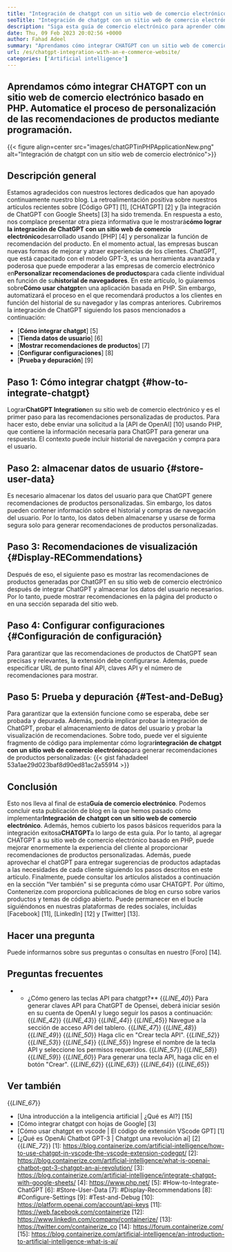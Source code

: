 ```yaml
---
title: "Integración de chatgpt con un sitio web de comercio electrónico" 
seoTitle: "Integración de chatgpt con un sitio web de comercio electrónico" 
description: "Siga esta guía de comercio electrónico para aprender cómo lograr la integración de ChatGPT con un sitio web de comercio electrónico para hacer recomendaciones de productos personalizadas." 
date: Thu, 09 Feb 2023 20:02:56 +0000
author: Fahad Adeel
summary: "Aprendamos cómo integrar CHATGPT con un sitio web de comercio electrónico basado en PHP. Automatice el proceso de personalización de las recomendaciones de productos mediante programación." 
url: /es/chatgpt-integration-with-an-e-commerce-website/
categories: ['Artificial intelligence']
---
```


## Aprendamos cómo integrar CHATGPT con un sitio web de comercio electrónico basado en PHP. Automatice el proceso de personalización de las recomendaciones de productos mediante programación.

{{< figure align=center src="images/chatGPTinPHPApplicationNew.png" alt="Integración de chatgpt con un sitio web de comercio electrónico">}}


## Descripción general
Estamos agradecidos con nuestros lectores dedicados que han apoyado continuamente nuestro blog. La retroalimentación positiva sobre nuestros artículos recientes sobre [Código GPT] [1], [CHATGPT] [2] y [la integración de ChatGPT con Google Sheets] [3] ha sido tremenda. En respuesta a esto, nos complace presentar otra pieza informativa que le mostrará**cómo lograr la integración de ChatGPT con un sitio web de comercio electrónico**desarrollado usando [PHP] [4] y personalizar la función de recomendación del producto.
En el momento actual, las empresas buscan nuevas formas de mejorar y atraer experiencias de los clientes. ChatGPT, que está capacitado con el modelo GPT-3, es una herramienta avanzada y poderosa que puede empoderar a las empresas de comercio electrónico en**Personalizar recomendaciones de productos**para cada cliente individual en función de su**historial de navegadores**. En este artículo, lo guiaremos sobre**Cómo usar chatgpt**en una aplicación basada en PHP. Sin embargo, automatizará el proceso en el que recomendará productos a los clientes en función del historial de su navegador y las compras anteriores.
Cubriremos la integración de ChatGPT siguiendo los pasos mencionados a continuación:
* [**Cómo integrar chatgpt**] [5]
* [**Tienda datos de usuario**] [6]
* [**Mostrar recomendaciones de productos**] [7]
* [**Configurar configuraciones**] [8]
* [**Prueba y depuración**] [9]

## Paso 1: Cómo integrar chatgpt {#how-to-integrate-chatgpt}
Lograr**ChatGPT Integration**en su sitio web de comercio electrónico y es el primer paso para las recomendaciones personalizadas de productos. Para hacer esto, debe enviar una solicitud a la [API de OpenAI] [10] usando PHP, que contiene la información necesaria para ChatGPT para generar una respuesta. El contexto puede incluir historial de navegación y compra para el usuario.

## Paso 2: almacenar datos de usuario {#store-user-data}
Es necesario almacenar los datos del usuario para que ChatGPT genere recomendaciones de productos personalizadas. Sin embargo, los datos pueden contener información sobre el historial y compras de navegación del usuario. Por lo tanto, los datos deben almacenarse y usarse de forma segura solo para generar recomendaciones de productos personalizadas.

## Paso 3: Recomendaciones de visualización {#Display-RECommendations}
Después de eso, el siguiente paso es mostrar las recomendaciones de productos generadas por ChatGPT en su sitio web de comercio electrónico después de integrar ChatGPT y almacenar los datos del usuario necesarios. Por lo tanto, puede mostrar recomendaciones en la página del producto o en una sección separada del sitio web.

## Paso 4: Configurar configuraciones {#Configuración de configuración}
Para garantizar que las recomendaciones de productos de ChatGPT sean precisas y relevantes, la extensión debe configurarse. Además, puede especificar URL de punto final API, claves API y el número de recomendaciones para mostrar.

## Paso 5: Prueba y depuración {#Test-and-DeBug}
Para garantizar que la extensión funcione como se esperaba, debe ser probada y depurada. Además, podría implicar probar la integración de ChatGPT, probar el almacenamiento de datos del usuario y probar la visualización de recomendaciones.
Sobre todo, puede ver el siguiente fragmento de código para implementar cómo lograr**integración de chatgpt con un sitio web de comercio electrónico**para generar recomendaciones de productos personalizadas:
{{< gist fahadadeel 53a1ae29d023baf8d90ed81ac2a55914 >}}

## Conclusión
Esto nos lleva al final de esta**Guía de comercio electrónico**. Podemos concluir esta publicación de blog en la que hemos pasado cómo implementar**Integración de chatgpt con un sitio web de comercio electrónico**. Además, hemos cubierto los pasos básicos requeridos para la integración exitosa**CHATGPT**a lo largo de esta guía. Por lo tanto, al agregar CHATGPT a su sitio web de comercio electrónico basado en PHP, puede mejorar enormemente la experiencia del cliente al proporcionar recomendaciones de productos personalizadas. Además, puede aprovechar el chatGPT para entregar sugerencias de productos adaptadas a las necesidades de cada cliente siguiendo los pasos descritos en este artículo. Finalmente, puede consultar los artículos alistados a continuación en la sección "Ver también" si se pregunta cómo usar CHATGPT.
Por último, Contenerize.com proporciona publicaciones de blog en curso sobre varios productos y temas de código abierto. Puede permanecer en el bucle siguiéndonos en nuestras plataformas de redes sociales, incluidas [Facebook] [11], [LinkedIn] [12] y [Twitter] [13].

## Hacer una pregunta
Puede informarnos sobre sus preguntas o consultas en nuestro [Foro] [14].

## Preguntas frecuentes
* * ¿Cómo genero las teclas API para chatgpt?**
{{_LINE_40_}}
  Para generar claves API para ChatGPT de Opensei, deberá iniciar sesión en su cuenta de OpenAI y luego seguir los pasos a continuación:
{{_LINE_42_}}
{{_LINE_43_}}
{{_LINE_44_}}
{{_LINE_45_}}
      Navegue a la sección de acceso API del tablero.
{{_LINE_47_}}
{{_LINE_48_}}
{{_LINE_49_}}
{{_LINE_50_}}
      Haga clic en "Crear tecla API".
{{_LINE_52_}}
{{_LINE_53_}}
{{_LINE_54_}}
{{_LINE_55_}}
      Ingrese el nombre de la tecla API y seleccione los permisos requeridos.
{{_LINE_57_}}
{{_LINE_58_}}
{{_LINE_59_}}
{{_LINE_60_}}
      Para generar una tecla API, haga clic en el botón "Crear".
{{_LINE_62_}}
{{_LINE_63_}}
{{_LINE_64_}}
{{_LINE_65_}}

## Ver también
{{_LINE_67_}}
  * [Una introducción a la inteligencia artificial | ¿Qué es AI?] [15]
  * [Cómo integrar chatgpt con hojas de Google] [3]
  * [Cómo usar chatgpt en vscode | El código de extensión VScode GPT] [1]
  * [¿Qué es OpenAi Chatbot GPT-3 | Chatgpt una revolución ai] [2]
{{_LINE_72_}}
[1]: https://blog.containerize.com/artificial-intelligence/how-to-use-chatgpt-in-vscode-the-vscode-extension-codegpt/
[2]: https://blog.containerize.com/artificial-intelligence/what-is-openai-chatbot-gpt-3-chatgpt-an-ai-revolution/
[3]: https://blog.containerize.com/artificial-intelligence/integrate-chatgpt-with-google-sheets/
[4]: https://www.php.net/
[5]: #How-to-Integrate-ChatGPT
[6]: #Store-User-Data
[7]: #Display-Recommendations
[8]: #Configure-Settings
[9]: #Test-and-Debug
[10]: https://platform.openai.com/account/api-keys
[11]: https://web.facebook.com/containerize
[12]: https://www.linkedin.com/company/containerize/
[13]: https://twitter.com/containerize_co
[14]: https://forum.containerize.com/
[15]: https://blog.containerize.com/artificial-intelligence/an-introduction-to-artificial-intelligence-what-is-ai/
